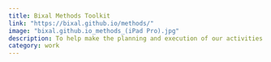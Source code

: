 ```yaml
---
title: Bixal Methods Toolkit
link: "https://bixal.github.io/methods/"
image: "bixal.github.io_methods_(iPad Pro).jpg"
description: To help make the planning and execution of our activities easier for us and more accessible for others on our teams, we’re developing this internal toolkit based on the 18F original. The goal is to have it continually reflect our current practice.
category: work
---
```

